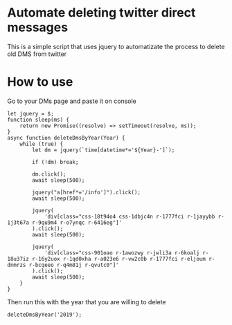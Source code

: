 # Automate deleting twitter direct messages

This is a simple script that uses jquery to automatizate the process to delete old DMS from twitter

# How to use
Go to your DMs page and paste it on console
```JS
let jquery = $;
function sleep(ms) {
	return new Promise((resolve) => setTimeout(resolve, ms));
}
async function deleteDmsByYear(Year) {
	while (true) {
		let dm = jquery(`time[datetime*='${Year}-']`);

		if (!dm) break;

		dm.click();
		await sleep(500);

		jquery("a[href*='/info']").click();
		await sleep(500);

		jquery(
			'div[class="css-18t94o4 css-1dbjc4n r-1777fci r-1jayybb r-1j3t67a r-9qu9m4 r-o7ynqc r-6416eg"]'
		).click();
		await sleep(500);

		jquery(
			'div[class="css-901oao r-1awozwy r-jwli3a r-6koalj r-18u37iz r-16y2uox r-1qd0xha r-a023e6 r-vw2c0b r-1777fci r-eljoum r-dnmrzs r-bcqeeo r-q4m81j r-qvutc0"]'
		).click();
		await sleep(500);
	}
}
```

Then run this with the year that you are willing to delete
```JS
deleteDmsByYear('2019');
```
